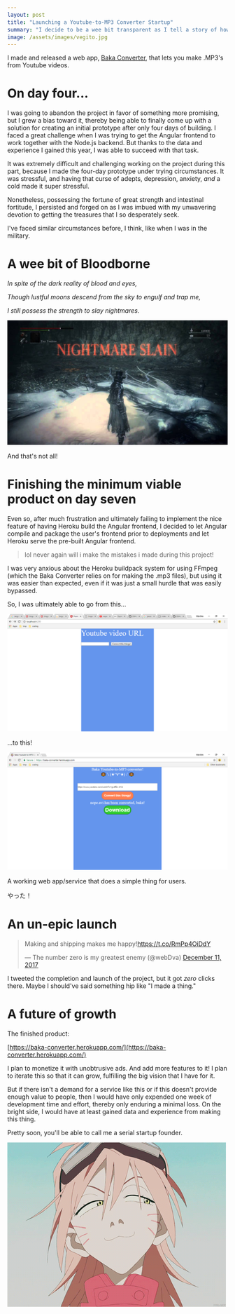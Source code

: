 ```yaml
---
layout: post
title: "Launching a Youtube-to-MP3 Converter Startup"
summary: "I decide to be a wee bit transparent as I tell a story of how I launched my first hip startup."
image: /assets/images/vegito.jpg
---
```


I made and released a web app, [Baka Converter](https://baka-converter.herokuapp.com/), that lets you make .MP3's from Youtube videos.

# On day four...

I was going to abandon the project in favor of something more promising, but I grew a bias toward it, thereby being able to finally come up with a solution for creating an initial prototype after only four days of building. I faced a great challenge when I was trying to get the Angular frontend to work together with the Node.js backend. But thanks to the data and experience I gained this year, I was able to succeed with that task.

It was extremely difficult and challenging working on the project during this part, because I made the four-day prototype under trying circumstances. It was stressful, and having that curse of adepts, depression, anxiety, *and* a cold made it super stressful.

Nonetheless, possessing the fortune of great strength and intestinal fortitude, I persisted and forged on as I was imbued with my unwavering devotion to getting the treasures that I so desperately seek.

I've faced similar circumstances before, I think, like when I was in the military.

# A wee bit of Bloodborne

*In spite of the dark reality of blood and eyes,*

*Though lustful moons descend from the sky to engulf and trap me,*

*I still possess the strength to slay nightmares.*

![nightmare slain](/assets/images/nightmareslain.jpg)

And that's not all!

# Finishing the minimum viable product on day seven

Even so, after much frustration and ultimately failing to implement the nice feature of having Heroku build the Angular frontend, I decided to let Angular compile and package the user's frontend prior to deployments and let Heroku serve the pre-built Angular frontend.

> lol never again will i make the mistakes i made during this project!

I was very anxious about the Heroku buildpack system for using FFmpeg (which the Baka Converter relies on for making the .mp3 files), but using it was easier than expected, even if it was just a small hurdle that was easily bypassed.

So, I was ultimately able to go from this...

![prototype](/assets/images/bakaconverter/YoutubeMP3_sofar.PNG)

...to this!

![launch version](/assets/images/bakaconverter/launch-desktop.PNG)

A working web app/service that does a simple thing for users.

やった！

# An un-epic launch

<blockquote class="twitter-tweet" data-lang="en"><p lang="en" dir="ltr">Making and shipping makes me happy!<a href="https://t.co/RmPp4OiDdY">https://t.co/RmPp4OiDdY</a></p>&mdash; The number zero is my greatest enemy (@webDva) <a href="https://twitter.com/webDva/status/940364006140862464?ref_src=twsrc%5Etfw">December 11, 2017</a></blockquote>
<script async src="https://platform.twitter.com/widgets.js" charset="utf-8"></script>

I tweeted the completion and launch of the project, but it got *zero* clicks there. Maybe I should've said something hip like "I made a thing."

# A future of growth

The finished product:

[https://baka-converter.herokuapp.com/](https://baka-converter.herokuapp.com/)

I plan to monetize it with unobtrusive ads. And add more features to it! I plan to iterate this so that it can grow, fulfilling the big vision that I have for it.

But if there isn't a demand for a service like this or if this doesn't provide enough value to people, then I would have only expended one week of development time and effort, thereby only enduring a minimal loss. On the bright side, I would have at least gained data and experience from making this thing.

Pretty soon, you'll be able to call me a serial startup founder.

![cooly](/assets/images/cooly.gif)